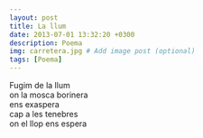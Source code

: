```yaml
---
layout: post
title: La llum
date: 2013-07-01 13:32:20 +0300
description: Poema
img: carretera.jpg # Add image post (optional)
tags: [Poema]
---
```


Fugim de la llum  
on la mosca borinera  
ens exaspera  
cap a les tenebres  
on el llop ens espera
